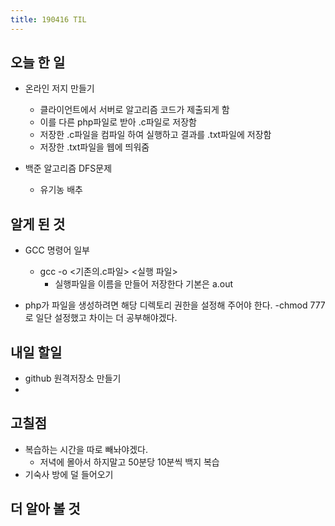 ```yaml
---
title: 190416 TIL
---
```

## 오늘 한 일

- 온라인 저지 만들기 
    - 클라이언트에서 서버로 알고리즘 코드가 제출되게 함
    - 이를 다른 php파일로 받아 .c파일로 저장함
    - 저장한 .c파일을 컴파일 하여 실행하고 결과를 .txt파일에 저장함 
    - 저장한 .txt파일을 웹에 띄워줌

- 백준 알고리즘 DFS문제
    - 유기농 배추

## 알게 된 것

- GCC 명령어 일부
    - gcc -o <기존의.c파일> <실행 파일>
        - 실행파일을 이름을 만들어 저장한다 기본은 a.out


- php가 파일을 생성하려면 해당 디렉토리 권한을 설정해 주어야 한다.
    -chmod 777로 일단 설정했고 차이는 더 공부해야겠다.



## 내일 할일

- github 원격저장소 만들기
- 


## 고칠점

- 복습하는 시간을 따로 빼놔야겠다.
    - 저녁에 몰아서 하지말고 50분당 10분씩 백지 복습
- 기숙사 방에 덜 들어오기

## 더 알아 볼 것